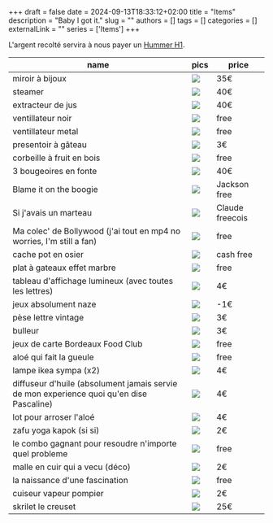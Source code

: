 +++ 
draft = false
date = 2024-09-13T18:33:12+02:00
title = "Items"
description = "Baby I got it."
slug = ""
authors = []
tags = []
categories = []
externalLink = ""
series = ['Items']
+++

L'argent recolté servira à nous payer un [Hummer H1](https://fr.wikipedia.org/wiki/Hummer_H1#/media/Fichier:Hummer_H1_Alpha_Wagon.jpg).

| name | pics | price |
| ---- | ---- | ----- |
| miroir à bijoux | ![](https://tlentali.com/images/blog/items/IMG_0357.JPEG) | 35€ |
| steamer | ![](https://tlentali.com/images/blog/items/IMG_0358.JPEG) | 40€ |
| extracteur de jus | ![](https://tlentali.com/images/blog/items/IMG_0359.JPEG) | 40€ |
| ventillateur noir | ![](https://tlentali.com/images/blog/items/IMG_0360.JPEG) | free |
| ventillateur metal | ![](https://tlentali.com/images/blog/items/IMG_0361.JPEG) | free |
| presentoir à gâteau | ![](https://tlentali.com/images/blog/items/IMG_0363.JPEG) | 3€ |
| corbeille à fruit en bois | ![](https://tlentali.com/images/blog/items/IMG_0364.JPEG) | free |
| 3 bougeoires en fonte | ![](https://tlentali.com/images/blog/items/IMG_0365.JPEG) | 40€ |
| Blame it on the boogie | ![](https://tlentali.com/images/blog/items/IMG_0366.JPEG) | Jackson free |
| Si j'avais un marteau | ![](https://tlentali.com/images/blog/items/IMG_0367.JPEG) | Claude freecois |
| Ma colec' de Bollywood (j'ai tout en mp4 no worries, I'm still a fan) | ![](https://tlentali.com/images/blog/items/IMG_0369.JPEG) | free |
| cache pot en osier | ![](https://tlentali.com/images/blog/items/IMG_0370.JPEG) | cash free |
| plat à gateaux effet marbre | ![](https://tlentali.com/images/blog/items/IMG_0372.JPEG) | free |
| tableau d'affichage lumineux (avec toutes les lettres) | ![](https://tlentali.com/images/blog/items/IMG_0374.JPEG) | 4€ |
| jeux absolument naze | ![](https://tlentali.com/images/blog/items/IMG_0375.JPEG) | -1€ |
| pèse lettre vintage | ![](https://tlentali.com/images/blog/items/IMG_0376.JPEG) | 3€ |
| bulleur | ![](https://tlentali.com/images/blog/items/IMG_0377.JPEG) | 3€ |
| jeux de carte Bordeaux Food Club | ![](https://tlentali.com/images/blog/items/IMG_0378.JPEG) | free |
| aloé qui fait la gueule | ![](https://tlentali.com/images/blog/items/IMG_0379.JPEG) | free |
| lampe ikea sympa (x2) | ![](https://tlentali.com/images/blog/items/IMG_0380.JPEG) | 4€ |
| diffuseur d'huile (absolument jamais servie de mon experience quoi qu'en dise Pascaline) | ![](https://tlentali.com/images/blog/items/IMG_0381.JPEG) | 4€ |
| lot pour arroser l'aloé | ![](https://tlentali.com/images/blog/items/IMG_0382.JPEG) | 4€ |
| zafu yoga kapok (si si) | ![](https://tlentali.com/images/blog/items/IMG_0383.JPEG) | 2€ |
| le combo gagnant pour resoudre n'importe quel probleme | ![](https://tlentali.com/images/blog/items/IMG_0384.JPEG) | free |
| malle en cuir qui a vecu (déco) | ![](https://tlentali.com/images/blog/items/IMG_0385.JPEG) | 2€ |
| la naissance d'une fascination | ![](https://tlentali.com/images/blog/items/IMG_0387.JPEG) | free |
| cuiseur vapeur pompier | ![](https://tlentali.com/images/blog/items/IMG_0388.JPEG) | 2€ |
| skrilet le creuset | ![](https://tlentali.com/images/blog/items/IMG_0389.JPEG) | 25€ |
